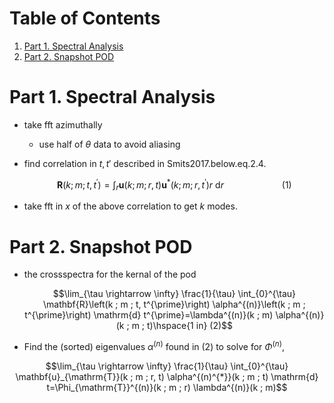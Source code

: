 
# Table of Contents

1.  [Part 1. Spectral Analysis](#org05d1d0c)
2.  [Part 2. Snapshot POD](#org896e10d)



<a id="org05d1d0c"></a>

# Part 1. Spectral Analysis

-   take fft azimuthally
    -   use half of $\theta$ data to avoid aliasing
-   find correlation in $t,t'$ described in Smits2017.below.eq.2.4.
    
    $$\mathbf{R}\left(k ; m ; t, t^{\prime}\right)=\int_{r} \mathbf{u}(k ; m ; r, t) \mathbf{u}^{*}\left(k ; m ; r, t^{\prime}\right) r \mathrm{~d} r \hspace{1in} (1)$$
-   take fft in $x$ of the above correlation to get $k$ modes.


<a id="org896e10d"></a>

# Part 2. Snapshot POD

-   the crossspectra for the kernal of the pod
    
    $$\lim_{\tau \rightarrow \infty} \frac{1}{\tau} \int_{0}^{\tau} \mathbf{R}\left(k ; m ; t, t^{\prime}\right) \alpha^{(n)}\left(k ; m ; t^{\prime}\right) \mathrm{d} t^{\prime}=\lambda^{(n)}(k ; m) \alpha^{(n)}(k ; m ; t)\hspace{1 in} (2)$$

-   Find the (sorted) eigenvalues $\alpha^{(n)}$ found in (2) to solve for $\Phi^{(n)}$,

$$\lim_{\tau \rightarrow \infty} \frac{1}{\tau} \int_{0}^{\tau} \mathbf{u}_{\mathrm{T}}(k ; m ; r, t) \alpha^{(n)^{*}}(k ; m ; t) \mathrm{d} t=\Phi_{\mathrm{T}}^{(n)}(k ; m ; r) \lambda^{(n)}(k ; m)$$

